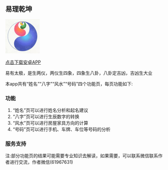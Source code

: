 ## 易理乾坤

![Image](https://raw.githubusercontent.com/jinanwanjing/yijingtool/main/logo.png)

[点击下载安卓APP](https://vkceyugu.cdn.bspapp.com/VKCEYUGU-93f00cd4-0e9f-4808-9069-c47a98b77b8f/af1d6c33-5030-4de3-bda6-52703b875bab.apk)

易有太极，是生两仪，两仪生四象，四象生八卦，八卦定吉凶，吉凶生大业

本app共有“姓名”“八字”“风水”“号码”四个功能页，每页功能如下:


### 功能

1. “姓名”页可以进行姓名分析和起名建议
2. “八字”页可以进行生辰数字的转换
3. “风水”页可以进行房屋家具方向的计算
4. “号码”页可以进行手机、车牌、车位等号码的分析

### 服务支持

注:部分功能页的结果可能需要专业知识去解读，如果需要，可以联系微信联系作者进行交流，作者微信(61967631)


